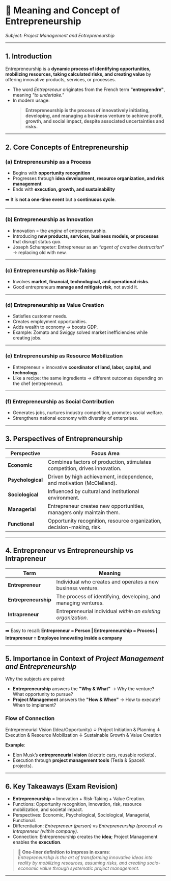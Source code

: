 # 📘 Meaning and Concept of Entrepreneurship  
*Subject: Project Management and Entrepreneurship*  

---

## 1. Introduction  
Entrepreneurship is a **dynamic process of identifying opportunities, mobilizing resources, taking calculated risks, and creating value** by offering innovative products, services, or processes.  

- The word *Entrepreneur* originates from the French term **"entreprendre"**, meaning *"to undertake."*  
- In modern usage:  
  > **Entrepreneurship is the process of innovatively initiating, developing, and managing a business venture to achieve profit, growth, and social impact, despite associated uncertainties and risks.**

---

## 2. Core Concepts of Entrepreneurship  

### (a) Entrepreneurship as a Process  
- Begins with **opportunity recognition**  
- Progresses through **idea development, resource organization, and risk management**  
- Ends with **execution, growth, and sustainability**  

➡️ It is **not a one-time event** but a **continuous cycle**.

---

### (b) Entrepreneurship as Innovation  
- Innovation = the *engine* of entrepreneurship.  
- Introducing **new products, services, business models, or processes** that disrupt status quo.  
- Joseph Schumpeter: Entrepreneur as an *“agent of creative destruction”* → replacing old with new.  

---

### (c) Entrepreneurship as Risk-Taking  
- Involves **market, financial, technological, and operational risks**.  
- Good entrepreneurs **manage and mitigate risk**, not avoid it.  

---

### (d) Entrepreneurship as Value Creation  
- Satisfies customer needs.  
- Creates employment opportunities.  
- Adds wealth to economy → boosts GDP.  
- Example: Zomato and Swiggy solved market inefficiencies while creating jobs.  

---

### (e) Entrepreneurship as Resource Mobilization  
- Entrepreneur = innovative **coordinator of land, labor, capital, and technology**.  
- Like a recipe: the same ingredients → different outcomes depending on the chef (entrepreneur).  

---

### (f) Entrepreneurship as Social Contribution  
- Generates jobs, nurtures industry competition, promotes social welfare.  
- Strengthens national economy with diversity of enterprises.  

---

## 3. Perspectives of Entrepreneurship  

| Perspective         | Focus Area                                                                 |
|---------------------|-----------------------------------------------------------------------------|
| **Economic**        | Combines factors of production, stimulates competition, drives innovation. |
| **Psychological**   | Driven by high achievement, independence, and motivation (McClelland).     |
| **Sociological**    | Influenced by cultural and institutional environment.                      |
| **Managerial**      | Entrepreneur creates new opportunities, managers only maintain them.       |
| **Functional**      | Opportunity recognition, resource organization, decision-making, risk.     |

---

## 4. Entrepreneur vs Entrepreneurship vs Intrapreneur  

| Term              | Meaning                                                                 |
|-------------------|-------------------------------------------------------------------------|
| **Entrepreneur**  | Individual who creates and operates a new business venture.             |
| **Entrepreneurship** | The process of identifying, developing, and managing ventures.        |
| **Intrapreneur**  | Entrepreneurial individual *within an existing organization*.           |

➡️ Easy to recall: **Entrepreneur = Person | Entrepreneurship = Process | Intrapreneur = Employee innovating inside a company**  

---

## 5. Importance in Context of *Project Management and Entrepreneurship*  

Why the subjects are paired:  

- **Entrepreneurship** answers the **"Why & What"** → Why the venture? What opportunity to pursue?  
- **Project Management** answers the **"How & When"** → How to execute? When to implement?  

### Flow of Connection  
Entrepreneurial Vision (Idea/Opportunity)
↓
Project Initiation & Planning
↓
Execution & Resource Mobilization
↓
Sustainable Growth & Value Creation


**Example**:  
- Elon Musk’s **entrepreneurial vision** (electric cars, reusable rockets).  
- Execution through **project management tools** (Tesla & SpaceX projects).  

---

## 6. Key Takeaways (Exam Revision)  

- **Entrepreneurship** = Innovation + Risk-Taking + Value Creation.  
- Functions: Opportunity recognition, innovation, risk, resource mobilization, and societal impact.  
- Perspectives: Economic, Psychological, Sociological, Managerial, Functional.  
- Differentiation: *Entrepreneur (person)* vs *Entrepreneurship (process)* vs *Intrapreneur (within company)*.  
- Connection: Entrepreneurship creates the **idea**; Project Management enables the **execution**.  

> 🔑 **One-liner definition to impress in exams**:  
> *Entrepreneurship is the art of transforming innovative ideas into reality by mobilizing resources, assuming risks, and creating socio-economic value through systematic project management.*

---

